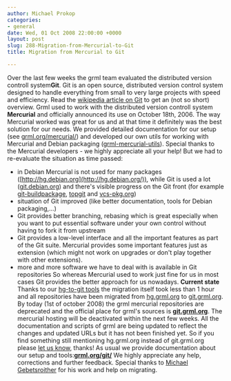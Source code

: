 ```yaml
---
author: Michael Prokop
categories:
- general
date: Wed, 01 Oct 2008 22:00:00 +0000
layout: post
slug: 288-Migration-from-Mercurial-to-Git
title: Migration from Mercurial to Git

---
```

Over the last few weeks the grml team evaluated the distributed version controll system**Git**. Git is an open source, distributed version control system designed to handle everything from small to very large projects with speed and efficiency. Read the [wikipedia article on Git](http://en.wikipedia.org/wiki/Git_(software)) to get an (not so short) overview.
Grml used to work with the distributed version controll system **Mercurial** and officially announced its use on October 18th, 2006\. The way Mercurial worked was great for us and at that time it definitely was the best solution for our needs. We provided detailed documentation for our setup (see [grml.org/mercurial/](https://grml.org/mercurial/)) and developed our own utils for working with Mercurial and Debian packaging ([grml\-mercurial\-utils](http://hg.grml.org/grml-mercurial-utils)). Special thanks to the Mercurial developers \- we highly appreciate all your help!
But we had to re\-evaluate the situation as time passed:
* in Debian Mercurial is not used for many packages ([http://hg.debian.org](http://hg.debian.org/)), while Git is used a lot ([git.debian.org](http://git.debian.org/)) and there's visible progress on the Git front (for example [git\-buildpackage](http://packages.debian.org/sid/git-buildpackage), [topgit](http://repo.or.cz/w/topgit.git) and [vcs\-pkg.org](http://vcs-pkg.org/))
* situation of Git improved (like better documentation, tools for Debian packaging,...)
* Git provides better branching, rebasing which is great especially when you want to put essential software under your own control without having to fork it from upstream
* Git provides a low\-level interface and all the important features as part of the Git suite. Mercurial provides some important features just as extension (which might not work on upgrades or don't play together with other extensions).
* more and more software we have to deal with is available in Git repositories
So whereas Mercurial used to work just fine for us in most cases Git provides the better approach for us nowadays.
**Current state**
Thanks to our [hg\-to\-git tools](http://git.grml.org/?p=hg-to-git.git;a=summary) the migration itself took less than 1 hour and all repositories have been migrated from [hg.grml.org](http://hg.grml.org/) to [git.grml.org](http://git.grml.org/).
By today (1st of october 2008\) the grml mercurial repositories are deprecated and the official place for grml's sources is **[git.grml.org](http://git.grml.org/)**. The mercurial hosting will be deactivated within the next few weeks.
All the documentation and scripts of grml are being updated to reflect the changes and updated URLs but it has not been finished yet. So if you find something still mentioning hg.grml.org instead of git.grml.org please [let us know](https://grml.org/contact/), thanks!
As usual we provide documentation about our setup and tools:**[grml.org/git/](https://grml.org/git/)**
We highly appreciate any help, corrections and further feedback.
Special thanks to [Michael Gebetsroither](https://grml.org/team/#gebi) for his work and help on migrating.
